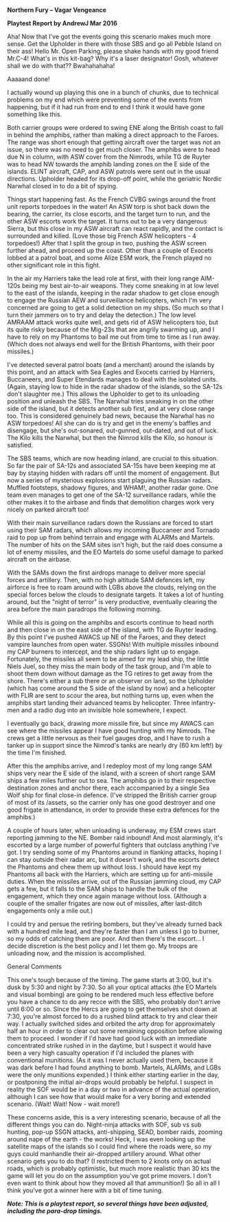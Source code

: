 **Northern Fury – Vagar Vengeance**

**<span class="underline">Playtest Report by AndrewJ Mar 2016</span>**

Aha\! Now that I've got the events going this scenario makes much more
sense. Get the Upholder in there with those SBS and go all Pebble Island
on their ass\! Hello Mr. Open Parking, please shake hands with my good
friend Mr.C-4\! What's in this kit-bag? Why it's a laser designator\!
Gosh, whatever shall we do with that?? Bwahahahaha\!

Aaaaand done\!

I actually wound up playing this one in a bunch of chunks, due to
technical problems on my end which were preventing some of the events
from happening, but if it had run from end to end I think it would have
gone something like this.

Both carrier groups were ordered to swing ENE along the British coast to
fall in behind the amphibs, rather than making a direct approach to the
Faroes. The range was short enough that getting aircraft over the target
was not an issue, so there was no need to get much closer. The amphibs
were to head due N in column, with ASW cover from the Nimrods, while TG
de Ruyter was to head NW towards the amphib landing zones on the E side
of the islands. ELINT aircraft, CAP, and ASW patrols were sent out in
the usual directions. Upholder headed for its drop-off point, while the
geriatric Nordic Narwhal closed in to do a bit of spying.

Things start happening fast. As the French CVBG swings around the front
unit reports torpedoes in the water\! An ASW torp is shot back down the
bearing, the carrier, its close escorts, and the target turn to run, and
the other ASW escorts work the target. It turns out to be a very
dangerous Sierra, but this close in my ASW aircraft can react rapidly,
and the contact is surrounded and killed. (Love those big French ASW
helicopters - 4 torpedoes\!) After that I split the group in two,
pushing the ASW screen further ahead, and proceed up the coast. Other
than a couple of Exocets lobbed at a patrol boat, and some Alize ESM
work, the French played no other significant role in this fight.

In the air my Harriers take the lead role at first, with their long
range AIM-120s being my best air-to-air weapons. They come sneaking in
at low level to the east of the islands, keeping in the radar shadow to
get close enough to engage the Russian AEW and surveillance helicopters,
which I'm very concerned are going to get a solid detection on my ships.
(So much so that I turn their jammers on to try and delay the
detection.) The low level AMRAAM attack works quite well, and gets rid
of ASW helicopters too, but its quite risky because of the Mig-23s that
are angrily swarming up, and I have to rely on my Phantoms to bail me
out from time to time as I run away. (Which does not always end well for
the British Phantoms, with their poor missiles.)

I've detected several patrol boats (and a merchant) around the islands
by this point, and an attack with Sea Eagles and Exocets carried by
Harriers, Buccaneers, and Super Etendards manages to deal with the
isolated units. (Again, staying low to hide in the radar shadow of the
islands, so the SA-12s don't slaughter me.) This allows the Upholder to
get to its unloading position and unleash the SBS. The Narwhal tries
sneaking in on the other side of the island, but it detects another sub
first, and at very close range too. This is considered genuinely bad
news, because the Narwhal has no ASW torpedoes\! All she can do is try
and get in the enemy's baffles and disengage, but she's out-sonared,
out-gunned, out-dated, and out of luck. The Kilo kills the Narwhal, but
then the Nimrod kills the Kilo, so honour is satisfied.

The SBS teams, which are now heading inland, are crucial to this
situation. So far the pair of SA-12s and associated SA-15s have been
keeping me at bay by staying hidden with radars off until the moment of
engagement. But now a series of mysterious explosions start plaguing the
Russian radars. Muffled footsteps, shadowy figures, and WHAM\!, another
radar gone. One team even manages to get one of the SA-12 surveillance
radars, while the other makes it to the airbase and finds that
demolition charges work very nicely on parked aircraft too\!

With their main surveillance radars down the Russians are forced to
start using their SAM radars, which allows my incoming Buccaneer and
Tornado raid to pop up from behind terrain and engage with ALARMs and
Martels. The number of hits on the SAM sites isn't high, but the raid
does consume a lot of enemy missiles, and the EO Martels do some useful
damage to parked aircraft on the airbase.

With the SAMs down the first airdrops manage to deliver more special
forces and artillery. Then, with no high altitude SAM defences left, my
airforce is free to roam around with LGBs above the clouds, relying on
the special forces below the clouds to designate targets. It takes a lot
of hunting around, but the "night of terror" is very productive,
eventually clearing the area before the main paradrops the following
morning.

While all this is going on the amphibs and escorts continue to head
north and then close in on the east side of the island, with TG de
Ruyter leading. By this point I've pushed AWACS up NE of the Faroes, and
they detect vampire launches from open water. SSGNs\! With multiple
missiles inbound my CAP burners to intercept, and the ship radars light
up to engage. Fortunately, the missiles all seem to be aimed for my lead
ship, the little Niels Juel, so they miss the main body of the task
group, and I'm able to shoot them down without damage as the TG retires
to get away from the shore. There's either a sub there or an observer on
land, so the Upholder (which has come around the S side of the island by
now) and a helicopter with FLIR are sent to scour the area, but nothing
turns up, even when the amphibs start landing their advanced teams by
helicopter. Three infantry-men and a radio dug into an invisible hole
somewhere, I expect.

I eventually go back, drawing more missile fire, but since my AWACS can
see where the missiles appear I have good hunting with my Nimrods. The
crews get a little nervous as their fuel gauges drop, and I have to rush
a tanker up in support since the Nimrod's tanks are nearly dry (60 km
left\!) by the time I'm finished.

After this the amphibs arrive, and I redeploy most of my long range SAM
ships very near the E side of the island, with a screen of short range
SAM ships a few miles further out to sea. The amphibs go in to their
respective destination zones and anchor there, each accompanied by a
single Sea Wolf ship for final close-in defence. (I've stripped the
British carrier group of most of its /assets, so the carrier only has one
good destroyer and one good frigate in attendance, in order to provide
these extra defences for the amphibs.)

A couple of hours later, when unloading is underway, my ESM crews start
reporting jamming to the NE. Bomber raid inbound\! And most alarmingly,
it's escorted by a large number of powerful fighters that outclass
anything I've got. I try sending some of my Phantoms around in flanking
attacks, hoping I can stay outside their radar arc, but it doesn't work,
and the escorts detect the Phantoms and chew them up without loss. I
should have kept my Phantoms all back with the Harriers, which are
setting up for anti-missile duties. When the missiles arrive, out of the
Russian jamming cloud, my CAP gets a few, but it falls to the SAM ships
to handle the bulk of the engagement, which they once again manage
without loss. (Although a couple of the smaller frigates are now out of
missiles, after last-ditch engagements only a mile out.)

I could try and persue the retiring bombers, but they've already turned
back with a hundred mile lead, and they're faster than I am unless I go
to burner, so my odds of catching them are poor. And then there's the
escort... I decide discretion is the best policy and I let them go. My
troops are unloading now, and the mission is accomplished.

General Comments

This one's tough because of the timing. The game starts at 3:00, but
it's dusk by 5:30 and night by 7:30. So all your optical attacks (the EO
Martels and visual bombing) are going to be rendered much less effective
before you have a chance to do any recce with the SBS, who probably
don't arrive until 6:00 or so. Since the Hercs are going to get
themselves shot down at 7:30, you're almost forced to do a rushed blind
attack to try and clear their way. I actually switched sides and orbited
the arty drop for approximately half an hour in order to clear out some
remaining opposition before allowing them to proceed. I wonder if I'd
have had good luck with an immediate concentrated strike rushed in in
the daytime, but I suspect it would have been a very high casualty
operation if I'd included the planes with conventional munitions. (As it
was I never actually used them, because it was dark before I had found
anything to bomb. Martels, ALARMs, and LGBs were the only munitions
expended.) I think either starting earlier in the day, or postponing the
initial air-drops would probably be helpful. I suspect in reality the
SOF would be in a day or two in advance of the actual operation,
although I can see how that would make for a very boring and extended
scenario. (Wait\! Wait\! Now - wait more\!)

These concerns aside, this is a very interesting scenario, because of
all the different things you can do. Night-ninja attacks with SOF, sub
vs sub hunting, pop-up SSGN attacks, anti-shipping, SEAD, bomber raids,
zooming around nape of the earth - the works\! Heck, I was even looking
up the satellite maps of the islands so I could find where the roads
were, so my guys could manhandle their air-dropped artillery around.
What other scenario gets you to do that? (I restricted them to 2 knots
only on actual roads, which is probably optimistic, but much more
realistic than 30 kts the game will let you do on the assumption you've
got prime movers. I don't even want to think about how they moved all
that ammunition\!) So all in all I think you've got a winner here with a
bit of time tuning.

***Note: This is a playtest report, so several things have been
adjusted, including the para-drop timings.***
